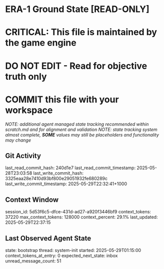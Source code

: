 # ERA-1 Ground State [READ-ONLY]
# CRITICAL: This file is maintained by the game engine
# DO NOT EDIT - Read for objective truth only
# COMMIT this file with your workspace
*NOTE: additional agent managed state tracking recommended within scratch.md and for alignment and validation*
*NOTE: state tracking system almost complete, **SOME** values may still be placeholders and functionality may change*

## Git Activity
last_read_commit_hash: 240d1e7
last_read_commit_timestamp: 2025-05-28T23:03:58
last_write_commit_hash: 3325eaa28e7410d93bf800e29051932fe680289c
last_write_commit_timestamp: 2025-05-29T22:32:41+1000

## Context Window
session_id: 5d53f6c5-dfce-431d-ad27-a920f3446bf9
context_tokens: 37220
max_context_tokens: 128000
context_percent: 29.1%
last_updated: 2025-05-29T22:37:15

## Last Observed Agent State
state: bootstrap
thread: system-init
started: 2025-05-29T01:15:00
context_tokens_at_entry: 0
expected_next_state: inbox
unread_message_count: 51
